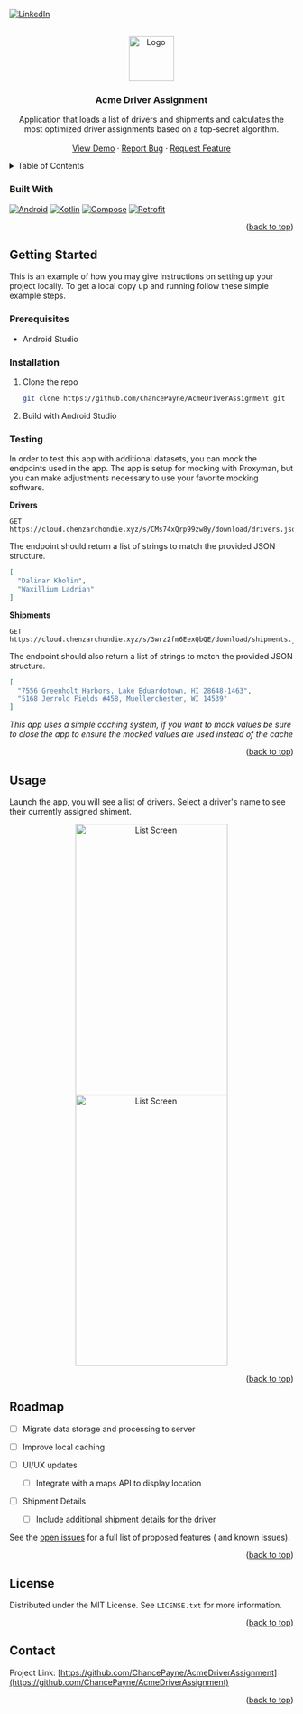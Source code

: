 <a name="readme-top"></a>
[![LinkedIn][linkedin-shield]][linkedin-url]



<!-- PROJECT LOGO -->
<br />
<!-- ![DriverIcon](https://github.com/ChancePayne/AcmeDriverAssignment/assets/8661881/d5419d25-a9ed-4638-867e-36382a5560fb) -->

<div align="center">
  <a href="https://github.com/ChancePayne/AcmeDriverAssignment">
    <img src="https://github.com/ChancePayne/AcmeDriverAssignment_old/assets/8661881/d5419d25-a9ed-4638-867e-36382a5560fb" alt="Logo" width="80" height="80">
  </a>
<h3 align="center">Acme Driver Assignment</h3>
  <p align="center">
    Application that loads a list of drivers and shipments and calculates the most optimized driver assignments based on a top-secret algorithm.
    <br />
    <br />
    <a href="https://github.com/ChancePayne/AcmeDriverAssignment">View Demo</a>
    ·
    <a href="https://github.com/ChancePayne/AcmeDriverAssignment/issues/new?labels=bug&template=bug-report---.md">Report Bug</a>
    ·
    <a href="https://github.com/ChancePayne/AcmeDriverAssignment/issues/new?labels=enhancement&template=feature-request---.md">Request Feature</a>
  </p>

</div>



<!-- TABLE OF CONTENTS -->
<details>
  <summary>Table of Contents</summary>
  <ol>
    <li>
      <a href="#about-the-project">About The Project</a>
      <ul>
        <li><a href="#built-with">Built With</a></li>
      </ul>
    </li>
    <li>
      <a href="#getting-started">Getting Started</a>
      <ul>
        <li><a href="#prerequisites">Prerequisites</a></li>
        <li><a href="#installation">Installation</a></li>
        <li><a href="#testing">Testing</a></li>
      </ul>
    </li>
    <li><a href="#usage">Usage</a></li>
    <li><a href="#roadmap">Roadmap</a></li>
    <li><a href="#license">License</a></li>
    <li><a href="#contact">Contact</a></li>
    <li><a href="#acknowledgments">Acknowledgments</a></li>
  </ol>
</details>

### Built With

[![Android][android.com]][android-url] [![Kotlin][Kotlinlang.org]][kotlin-url] [![Compose][jetpack-compose]][compose-url] [![Retrofit][square-retrofit]][retrofit-url]

<p align="right">(<a href="#readme-top">back to top</a>)</p>



<!-- GETTING STARTED -->

## Getting Started

This is an example of how you may give instructions on setting up your project locally.
To get a local copy up and running follow these simple example steps.

### Prerequisites

* Android Studio

### Installation

1. Clone the repo

   ```sh
   git clone https://github.com/ChancePayne/AcmeDriverAssignment.git
   ```
2. Build with Android Studio

### Testing

In order to test this app with additional datasets, you can mock the endpoints used in the app. The app is setup for
mocking with Proxyman, but you can make adjustments necessary to use your favorite mocking software.

**Drivers**

```
GET https://cloud.chenzarchondie.xyz/s/CMs74xQrp99zw8y/download/drivers.json
```

The endpoint should return a list of strings to match the provided JSON structure.

```json
[
  "Dalinar Kholin",
  "Waxillium Ladrian"
]
```

**Shipments**

```
GET https://cloud.chenzarchondie.xyz/s/3wrz2fm6EexQbQE/download/shipments.json
```

The endpoint should also return a list of strings to match the provided JSON structure.

```json
[
  "7556 Greenholt Harbors, Lake Eduardotown, HI 28648-1463",
  "5168 Jerrold Fields #458, Muellerchester, WI 14539"
]
```

*This app uses a simple caching system, if you want to mock values be sure to close the app to ensure the mocked values
are used instead of the cache*

<p align="right">(<a href="#readme-top">back to top</a>)</p>



<!-- USAGE EXAMPLES -->

## Usage

Launch the app, you will see a list of drivers. Select a driver's name to see their currently assigned shiment.

<div align="center">
    <img src="https://github.com/ChancePayne/AcmeDriverAssignment_old/assets/8661881/d791d6b0-b553-4099-b4ff-6f66fc1f5b5e" alt="List Screen" width="270" height="480">
    <img src="https://github.com/ChancePayne/AcmeDriverAssignment_old/assets/8661881/b7378ed6-47bb-4615-a0a9-4da29f8d8f2e" alt="List Screen" width="270" height="480">
</div>

<p align="right">(<a href="#readme-top">back to top</a>)</p>



<!-- ROADMAP -->

## Roadmap

- [ ] Migrate data storage and processing to server

- [ ] Improve local caching

- [ ] UI/UX updates
    - [ ] Integrate with a maps API to display location

- [ ] Shipment Details

    - [ ] Include additional shipment details for the driver

See the [open issues](https://github.com/ChancePayne/AcmeDriverAssignment/issues) for a full list of proposed features (
and known issues).

<p align="right">(<a href="#readme-top">back to top</a>)</p>



<!-- LICENSE -->

## License

Distributed under the MIT License. See `LICENSE.txt` for more information.

<p align="right">(<a href="#readme-top">back to top</a>)</p>



<!-- CONTACT -->

## Contact

Project Link: [https://github.com/ChancePayne/AcmeDriverAssignment](https://github.com/ChancePayne/AcmeDriverAssignment)

<p align="right">(<a href="#readme-top">back to top</a>)</p>



<!-- MARKDOWN LINKS & IMAGES -->
<!-- https://www.markdownguide.org/basic-syntax/#reference-style-links -->

[linkedin-shield]: https://img.shields.io/badge/-LinkedIn-black.svg?style=for-the-badge&logo=linkedin&colorB=555

[linkedin-url]: https://www.linkedin.com/in/chance-payne/

[product-screenshot]: images/screenshot.png

[Kotlinlang.org]: https://img.shields.io/badge/Kotlin-555?style=for-the-badge&logo=kotlin

[kotlin-url]: https://kotlinlang.org/

[android.com]: https://img.shields.io/badge/Android-555?style=for-the-badge&logo=android

[android-url]: https://android.com/

[jetpack-compose]: https://img.shields.io/badge/jetpack_compose-555?style=for-the-badge&logo=jetpackcompose

[compose-url]: https://developer.android.com/develop/ui/compose

[square-retrofit]: https://img.shields.io/badge/retrofit-555?style=for-the-badge&logo=square

[retrofit-url]: https://square.github.io/retrofit/
